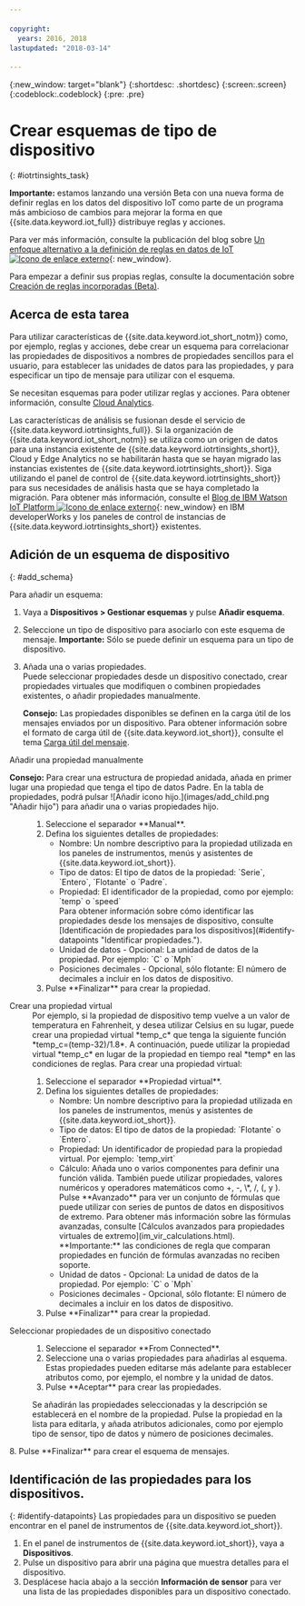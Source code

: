 ```yaml
---

copyright:
  years: 2016, 2018
lastupdated: "2018-03-14"

---
```


{:new_window: target="blank"}
{:shortdesc: .shortdesc}
{:screen:.screen}
{:codeblock:.codeblock}
{:pre: .pre}

# Crear esquemas de tipo de dispositivo
{: #iotrtinsights_task}

**Importante:** estamos lanzando una versión Beta con una nueva forma de definir reglas en los datos del dispositivo IoT como parte de un programa más ambicioso de cambios para mejorar la forma en que {{site.data.keyword.iot_full}} distribuye reglas y acciones.  

Para ver más información, consulte la publicación del blog sobre [Un enfoque alternativo a la definición de reglas en datos de IoT ![Icono de enlace externo](../../icons/launch-glyph.svg "Icono de enlace externo")](https://developer.ibm.com/iotplatform/2018/03/01/alternative-approach-defining-rules-iot-data/){: new_window}.  

Para empezar a definir sus propias reglas, consulte la documentación sobre [Creación de reglas incorporadas (Beta)](information_management/im_rules.html).

## Acerca de esta tarea

Para utilizar características de {{site.data.keyword.iot_short_notm}} como, por ejemplo, reglas y acciones, debe crear un esquema para correlacionar las propiedades de dispositivos a nombres de propiedades sencillos para el usuario, para establecer las unidades de datos para las propiedades, y para especificar un tipo de mensaje para utilizar con el esquema.

Se necesitan esquemas para poder utilizar reglas y acciones. Para obtener información, consulte [Cloud Analytics](cloud_analytics.html#rules).

Las características de análisis se fusionan desde el servicio de {{site.data.keyword.iotrtinsights_full}}. Si la organización de {{site.data.keyword.iot_short_notm}} se utiliza como un origen de datos para una instancia existente de {{site.data.keyword.iotrtinsights_short}}, Cloud y Edge Analytics no se habilitarán hasta que se hayan migrado las instancias existentes de {{site.data.keyword.iotrtinsights_short}}. Siga utilizando el panel de control de {{site.data.keyword.iotrtinsights_short}} para sus necesidades de análisis hasta que se haya completado la migración. Para obtener más información, consulte el [Blog de IBM Watson IoT Platform ![Icono de enlace externo](../../icons/launch-glyph.svg "Icono de enlace externo")](https://developer.ibm.com/iotplatform/2016/04/28/iot-real-time-insights-and-watson-iot-platform-a-match-made-in-heaven/){: new_window} en IBM developerWorks y los paneles de control de instancias de {{site.data.keyword.iotrtinsights_short}} existentes.  

## Adición de un esquema de dispositivo
{: #add_schema}

Para añadir un esquema:  
1. Vaya a **Dispositivos > Gestionar esquemas** y pulse **Añadir esquema**.  
2. Seleccione un tipo de dispositivo para asociarlo con este esquema de mensaje. **Importante:** Sólo se puede definir un esquema para un tipo de dispositivo.

3. Añada una o varias propiedades.  
    Puede seleccionar propiedades desde un dispositivo conectado, crear propiedades virtuales que modifiquen o combinen propiedades existentes, o añadir propiedades manualmente.  

    **Consejo:** Las propiedades disponibles se definen en la carga útil de los mensajes enviados por un dispositivo. Para obtener información sobre el formato de carga útil de {{site.data.keyword.iot_short}}, consulte el tema [Carga útil del mensaje](reference/mqtt/index.html#message-payload "Carga útil del mensaje.").   
  <dl>
  <dt>Añadir una propiedad manualmente</dt>
  <p><b>Consejo:</b> Para crear una estructura de propiedad anidada, añada en primer lugar una propiedad que tenga el tipo de datos Padre. En la tabla de propiedades, podrá pulsar ![Añadir icono hijo.](images/add_child.png "Añadir hijo") para añadir una o varias propiedades hijo.</p>
  <dd>
  <ol>
    <li>Seleccione el separador **Manual**.</li>
    <li>Defina los siguientes detalles de propiedades:
    <ul>  
      <li>Nombre: Un nombre descriptivo para la propiedad utilizada en los paneles de instrumentos, menús y asistentes de {{site.data.keyword.iot_short}}.</li>
      <li>Tipo de datos: El tipo de datos de la propiedad:  
   `Serie`, `Entero`, `Flotante` o `Padre`.</li>
   <!--<li>Event - A specific event to collect data for. Leave blank to collect for all events.</li>-->
   <li>Propiedad: El identificador de la propiedad, como por ejemplo:  
 `temp` o `speed`  </br> Para obtener información sobre cómo identificar las propiedades desde los mensajes de dispositivo, consulte [Identificación de propiedades para los dispositivos](#identify-datapoints "Identificar propiedades.").</li>
  <li>Unidad de datos - Opcional: La unidad de datos de la propiedad. Por ejemplo:  
     `C` o `Mph`  </li>
     <li> Posiciones decimales - Opcional, sólo flotante: El número de decimales a incluir en los datos de dispositivo.</li>
    </ul>
    </li>
    <li>Pulse **Finalizar** para crear la propiedad.</li>
  </ol>
  </dd>
  <dt>Crear una propiedad virtual</dt>
  <dd> Por ejemplo, si la propiedad de dispositivo temp vuelve a un valor de temperatura en Fahrenheit, y desea utilizar Celsius en su lugar, puede crear una propiedad virtual *temp_c* que tenga la siguiente función *temp_c=(temp-32)/1.8*. A continuación, puede utilizar la propiedad virtual *temp_c* en lugar de la propiedad en tiempo real *temp* en las condiciones de reglas.  
  Para crear una propiedad virtual:
  <ol>
    <li>Seleccione el separador **Propiedad virtual**.</li>  
    <li>Defina los siguientes detalles de propiedades:
    <ul>
    <li>Nombre: Un nombre descriptivo para la propiedad utilizada en los paneles de instrumentos, menús y asistentes de {{site.data.keyword.iot_short}}.</li>
    <li>Tipo de datos: El tipo de datos de la propiedad:  
 `Flotante` o `Entero`.</li>
 <li>Propiedad: Un identificador de propiedad para la propiedad virtual. Por ejemplo:  
`temp_virt`</li>
    <li>Cálculo: Añada uno o varios componentes para definir una función válida. También puede utilizar propiedades, valores numéricos y operadores matemáticos como +, -, \*, /, (, y ).  
    Pulse **Avanzado** para ver un conjunto de fórmulas que puede utilizar con series de puntos de datos en dispositivos de extremo. Para obtener más información sobre las fórmulas avanzadas, consulte [Cálculos avanzados para propiedades virtuales de extremo](im_vir_calculations.html).  
    **Importante:** las condiciones de regla que comparan propiedades en función de fórmulas avanzadas no reciben soporte.</li>
    <li>Unidad de datos - Opcional: La unidad de datos de la propiedad. Por ejemplo: `C` o `Mph`</li>
    <li> Posiciones decimales - Opcional, sólo flotante: El número de decimales a incluir en los datos de dispositivo.</li>
   </ul>
   </li>
   <li>Pulse **Finalizar** para crear la propiedad.</li>
  </ol>
  </dd>
  <dt>Seleccionar propiedades de un dispositivo conectado</dt>
  <dd>
  <ol>
    <li>Seleccione el separador **From Connected**.</li>  
    <li>Seleccione una o varias propiedades para añadirlas al esquema. Estas propiedades pueden editarse más adelante para establecer atributos como, por ejemplo, el nombre y la unidad de datos.  
<!--**Important:** Each property must be unique for a schema. If you select multiple occurrences of the same property for different events, only one of the selected properties is added to the schema.</li>-->
  <li>Pulse **Aceptar** para crear las propiedades.</li>
  </ol>
  </dd>
    <dd>Se añadirán las propiedades seleccionadas y la descripción se establecerá en el nombre de la propiedad. Pulse la propiedad en la lista para editarla, y añada atributos adicionales, como por ejemplo tipo de sensor, tipo de datos y número de posiciones decimales.</dd>
  </dl>
8. Pulse **Finalizar** para crear el esquema de mensajes.

## Identificación de las propiedades para los dispositivos.
{: #identify-datapoints}
   Las propiedades para un dispositivo se pueden encontrar en el panel de instrumentos de {{site.data.keyword.iot_short}}.

1. En el panel de instrumentos de {{site.data.keyword.iot_short}}, vaya a **Dispositivos**.
2. Pulse un dispositivo para abrir una página que muestra detalles para el dispositivo.
3. Desplácese hacia abajo a la sección **Información de sensor** para ver una lista de las propiedades disponibles para un dispositivo conectado.
